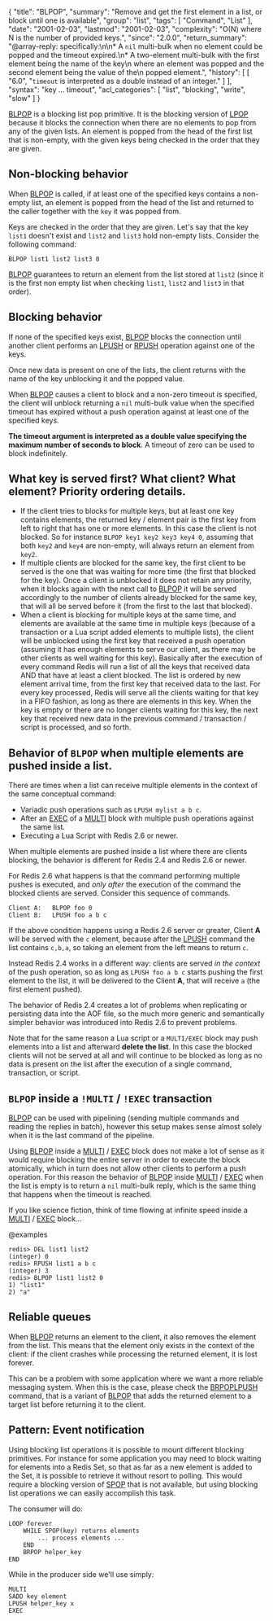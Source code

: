 {
  "title": "BLPOP",
  "summary": "Remove and get the first element in a list, or block until one is available",
  "group": "list",
  "tags": [
    "Command",
    "List"
  ],
  "date": "2001-02-03",
  "lastmod": "2001-02-03",
  "complexity": "O(N) where N is the number of provided keys.",
  "since": "2.0.0",
  "return_summary": "@array-reply: specifically:\n\n* A `nil` multi-bulk when no element could be popped and the timeout expired.\n* A two-element multi-bulk with the first element being the name of the key\n  where an element was popped and the second element being the value of the\n  popped element.",
  "history": [
    [
      "6.0",
      "`timeout` is interpreted as a double instead of an integer."
    ]
  ],
  "syntax": "key ... timeout",
  "acl_categories": [
    "list",
    "blocking",
    "write",
    "slow"
  ]
}

[BLPOP](/commands/blpop) is a blocking list pop primitive.
It is the blocking version of [LPOP](/commands/lpop) because it blocks the connection when there
are no elements to pop from any of the given lists.
An element is popped from the head of the first list that is non-empty, with the
given keys being checked in the order that they are given.

## Non-blocking behavior

When [BLPOP](/commands/blpop) is called, if at least one of the specified keys contains a
non-empty list, an element is popped from the head of the list and returned to
the caller together with the `key` it was popped from.

Keys are checked in the order that they are given.
Let's say that the key `list1` doesn't exist and `list2` and `list3` hold
non-empty lists.
Consider the following command:

```
BLPOP list1 list2 list3 0
```

[BLPOP](/commands/blpop) guarantees to return an element from the list stored at `list2` (since
it is the first non empty list when checking `list1`, `list2` and `list3` in
that order).

## Blocking behavior

If none of the specified keys exist, [BLPOP](/commands/blpop) blocks the connection until another
client performs an [LPUSH](/commands/lpush) or [RPUSH](/commands/rpush) operation against one of the keys.

Once new data is present on one of the lists, the client returns with the name
of the key unblocking it and the popped value.

When [BLPOP](/commands/blpop) causes a client to block and a non-zero timeout is specified,
the client will unblock returning a `nil` multi-bulk value when the specified
timeout has expired without a push operation against at least one of the
specified keys.

**The timeout argument is interpreted as a double value specifying the maximum number of seconds to block**. A timeout of zero can be used to block indefinitely.

## What key is served first? What client? What element? Priority ordering details.

* If the client tries to blocks for multiple keys, but at least one key contains elements, the returned key / element pair is the first key from left to right that has one or more elements. In this case the client is not blocked. So for instance `BLPOP key1 key2 key3 key4 0`, assuming that both `key2` and `key4` are non-empty, will always return an element from `key2`.
* If multiple clients are blocked for the same key, the first client to be served is the one that was waiting for more time (the first that blocked for the key). Once a client is unblocked it does not retain any priority, when it blocks again with the next call to [BLPOP](/commands/blpop) it will be served accordingly to the number of clients already blocked for the same key, that will all be served before it (from the first to the last that blocked).
* When a client is blocking for multiple keys at the same time, and elements are available at the same time in multiple keys (because of a transaction or a Lua script added elements to multiple lists), the client will be unblocked using the first key that received a push operation (assuming it has enough elements to serve our client, as there may be other clients as well waiting for this key). Basically after the execution of every command Redis will run a list of all the keys that received data AND that have at least a client blocked. The list is ordered by new element arrival time, from the first key that received data to the last. For every key processed, Redis will serve all the clients waiting for that key in a FIFO fashion, as long as there are elements in this key. When the key is empty or there are no longer clients waiting for this key, the next key that received new data in the previous command / transaction / script is processed, and so forth.

## Behavior of `BLPOP` when multiple elements are pushed inside a list.

There are times when a list can receive multiple elements in the context of the same conceptual command:

* Variadic push operations such as `LPUSH mylist a b c`.
* After an [EXEC](/commands/exec) of a [MULTI](/commands/multi) block with multiple push operations against the same list.
* Executing a Lua Script with Redis 2.6 or newer.

When multiple elements are pushed inside a list where there are clients blocking, the behavior is different for Redis 2.4 and Redis 2.6 or newer.

For Redis 2.6 what happens is that the command performing multiple pushes is executed, and *only after* the execution of the command the blocked clients are served. Consider this sequence of commands.

    Client A:   BLPOP foo 0
    Client B:   LPUSH foo a b c

If the above condition happens using a Redis 2.6 server or greater, Client **A** will be served with the `c` element, because after the [LPUSH](/commands/lpush) command the list contains `c,b,a`, so taking an element from the left means to return `c`.

Instead Redis 2.4 works in a different way: clients are served *in the context* of the push operation, so as long as `LPUSH foo a b c` starts pushing the first element to the list, it will be delivered to the Client **A**, that will receive `a` (the first element pushed).

The behavior of Redis 2.4 creates a lot of problems when replicating or persisting data into the AOF file, so the much more generic and semantically simpler behavior was introduced into Redis 2.6 to prevent problems.

Note that for the same reason a Lua script or a `MULTI/EXEC` block may push elements into a list and afterward **delete the list**. In this case the blocked clients will not be served at all and will continue to be blocked as long as no data is present on the list after the execution of a single command, transaction, or script.

## `BLPOP` inside a `!MULTI` / `!EXEC` transaction

[BLPOP](/commands/blpop) can be used with pipelining (sending multiple commands and
reading the replies in batch), however this setup makes sense almost solely
when it is the last command of the pipeline.

Using [BLPOP](/commands/blpop) inside a [MULTI](/commands/multi) / [EXEC](/commands/exec) block does not make a lot of sense
as it would require blocking the entire server in order to execute the block
atomically, which in turn does not allow other clients to perform a push
operation. For this reason the behavior of [BLPOP](/commands/blpop) inside [MULTI](/commands/multi) / [EXEC](/commands/exec) when the list is empty is to return a `nil` multi-bulk reply, which is the same
thing that happens when the timeout is reached.

If you like science fiction, think of time flowing at infinite speed inside a
[MULTI](/commands/multi) / [EXEC](/commands/exec) block...

@examples

```
redis> DEL list1 list2
(integer) 0
redis> RPUSH list1 a b c
(integer) 3
redis> BLPOP list1 list2 0
1) "list1"
2) "a"
```

## Reliable queues

When [BLPOP](/commands/blpop) returns an element to the client, it also removes the element from the list. This means that the element only exists in the context of the client: if the client crashes while processing the returned element, it is lost forever.

This can be a problem with some application where we want a more reliable messaging system. When this is the case, please check the [BRPOPLPUSH](/commands/brpoplpush) command, that is a variant of [BLPOP](/commands/blpop) that adds the returned element to a target list before returning it to the client.

## Pattern: Event notification

Using blocking list operations it is possible to mount different blocking
primitives.
For instance for some application you may need to block waiting for elements
into a Redis Set, so that as far as a new element is added to the Set, it is
possible to retrieve it without resort to polling.
This would require a blocking version of [SPOP](/commands/spop) that is not available, but using
blocking list operations we can easily accomplish this task.

The consumer will do:

```
LOOP forever
    WHILE SPOP(key) returns elements
        ... process elements ...
    END
    BRPOP helper_key
END
```

While in the producer side we'll use simply:

```
MULTI
SADD key element
LPUSH helper_key x
EXEC
```

